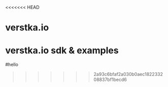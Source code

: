 <<<<<<< HEAD
# verstka.io
verstka.io sdk &amp; examples
=======
#hello
>>>>>>> 2a93c6bfaf2a030b0aec182233208837bf1becd6
